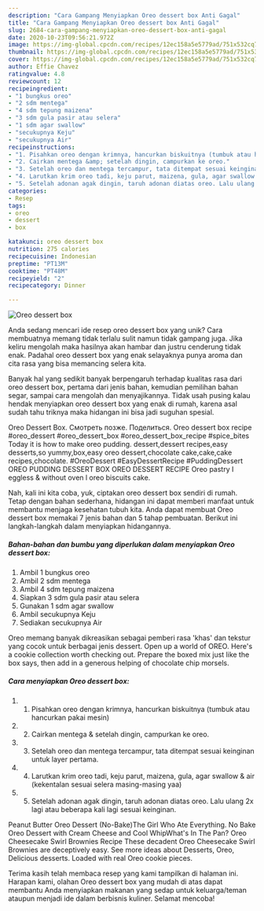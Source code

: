 ```yaml
---
description: "Cara Gampang Menyiapkan Oreo dessert box Anti Gagal"
title: "Cara Gampang Menyiapkan Oreo dessert box Anti Gagal"
slug: 2684-cara-gampang-menyiapkan-oreo-dessert-box-anti-gagal
date: 2020-10-23T09:56:21.972Z
image: https://img-global.cpcdn.com/recipes/12ec158a5e5779ad/751x532cq70/oreo-dessert-box-foto-resep-utama.jpg
thumbnail: https://img-global.cpcdn.com/recipes/12ec158a5e5779ad/751x532cq70/oreo-dessert-box-foto-resep-utama.jpg
cover: https://img-global.cpcdn.com/recipes/12ec158a5e5779ad/751x532cq70/oreo-dessert-box-foto-resep-utama.jpg
author: Effie Chavez
ratingvalue: 4.8
reviewcount: 12
recipeingredient:
- "1 bungkus oreo"
- "2 sdm mentega"
- "4 sdm tepung maizena"
- "3 sdm gula pasir atau selera"
- "1 sdm agar swallow"
- "secukupnya Keju"
- "secukupnya Air"
recipeinstructions:
- "1. Pisahkan oreo dengan krimnya, hancurkan biskuitnya (tumbuk atau hancurkan pakai mesin)"
- "2. Cairkan mentega &amp; setelah dingin, campurkan ke oreo."
- "3. Setelah oreo dan mentega tercampur, tata ditempat sesuai keinginan untuk layer pertama."
- "4. Larutkan krim oreo tadi, keju parut, maizena, gula, agar swallow &amp; air (kekentalan sesuai selera masing-masing yaa)"
- "5. Setelah adonan agak dingin, taruh adonan diatas oreo. Lalu ulang 2x lagi atau beberapa kali lagi sesuai keinginan."
categories:
- Resep
tags:
- oreo
- dessert
- box

katakunci: oreo dessert box 
nutrition: 275 calories
recipecuisine: Indonesian
preptime: "PT13M"
cooktime: "PT48M"
recipeyield: "2"
recipecategory: Dinner

---
```



![Oreo dessert box](https://img-global.cpcdn.com/recipes/12ec158a5e5779ad/751x532cq70/oreo-dessert-box-foto-resep-utama.jpg)

Anda sedang mencari ide resep oreo dessert box yang unik? Cara membuatnya memang tidak terlalu sulit namun tidak gampang juga. Jika keliru mengolah maka hasilnya akan hambar dan justru cenderung tidak enak. Padahal oreo dessert box yang enak selayaknya punya aroma dan cita rasa yang bisa memancing selera kita.

Banyak hal yang sedikit banyak berpengaruh terhadap kualitas rasa dari oreo dessert box, pertama dari jenis bahan, kemudian pemilihan bahan segar, sampai cara mengolah dan menyajikannya. Tidak usah pusing kalau hendak menyiapkan oreo dessert box yang enak di rumah, karena asal sudah tahu triknya maka hidangan ini bisa jadi suguhan spesial.

Oreo Dessert Box. Смотреть позже. Поделиться. Oreo dessert box recipe #oreo_dessert #oreo_dessert_box #oreo_dessert_box_recipe #spice_bites Today it is how to make oreo pudding. dessert,dessert recipes,easy desserts,so yummy,box,easy oreo dessert,chocolate cake,cake,cake recipes,chocolate. #OreoDessert #EasyDessertRecipe #PuddingDessert OREO PUDDING DESSERT BOX OREO DESSERT RECIPE Oreo pastry I eggless &amp; without oven l oreo biscuits cake.


Nah, kali ini kita coba, yuk, ciptakan oreo dessert box sendiri di rumah. Tetap dengan bahan sederhana, hidangan ini dapat memberi manfaat untuk membantu menjaga kesehatan tubuh kita. Anda dapat membuat Oreo dessert box memakai 7 jenis bahan dan 5 tahap pembuatan. Berikut ini langkah-langkah dalam menyiapkan hidangannya.

<!--inarticleads1-->

##### Bahan-bahan dan bumbu yang diperlukan dalam menyiapkan Oreo dessert box:

1. Ambil 1 bungkus oreo
1. Ambil 2 sdm mentega
1. Ambil 4 sdm tepung maizena
1. Siapkan 3 sdm gula pasir atau selera
1. Gunakan 1 sdm agar swallow
1. Ambil secukupnya Keju
1. Sediakan secukupnya Air


Oreo memang banyak dikreasikan sebagai pemberi rasa &#39;khas&#39; dan tekstur yang cocok untuk berbagai jenis dessert. Open up a world of OREO. Here&#39;s a cookie collection worth checking out. Prepare the boxed mix just like the box says, then add in a generous helping of chocolate chip morsels. 

<!--inarticleads2-->

##### Cara menyiapkan Oreo dessert box:

1. 1. Pisahkan oreo dengan krimnya, hancurkan biskuitnya (tumbuk atau hancurkan pakai mesin)
1. 2. Cairkan mentega &amp; setelah dingin, campurkan ke oreo.
1. 3. Setelah oreo dan mentega tercampur, tata ditempat sesuai keinginan untuk layer pertama.
1. 4. Larutkan krim oreo tadi, keju parut, maizena, gula, agar swallow &amp; air (kekentalan sesuai selera masing-masing yaa)
1. 5. Setelah adonan agak dingin, taruh adonan diatas oreo. Lalu ulang 2x lagi atau beberapa kali lagi sesuai keinginan.


Peanut Butter Oreo Dessert (No-Bake)The Girl Who Ate Everything. No Bake Oreo Dessert with Cream Cheese and Cool WhipWhat&#39;s In The Pan? Oreo Cheesecake Swirl Brownies Recipe These decadent Oreo Cheesecake Swirl Brownies are deceptively easy. See more ideas about Desserts, Oreo, Delicious desserts. Loaded with real Oreo cookie pieces. 

Terima kasih telah membaca resep yang kami tampilkan di halaman ini. Harapan kami, olahan Oreo dessert box yang mudah di atas dapat membantu Anda menyiapkan makanan yang sedap untuk keluarga/teman ataupun menjadi ide dalam berbisnis kuliner. Selamat mencoba!
